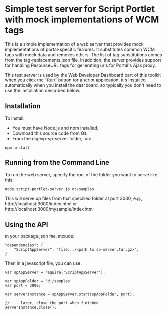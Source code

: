 # Simple test server for Script Portlet with mock implementations of WCM tags

This is a simple implementation of a web server that provides mock implementations 
of portal-specific features. It substitutes common WCM tags with mock data and
removes others. The list of tag substitutions comes from the tag-replacements.json
file. In addition, the server provides support for handling ResourceURL tags for
generating urls for Portal's Ajax proxy.

This test server is used by the Web Developer Dashboard part of this toolkit when
you click the "Run" button for a script application. It's installed automatically 
when you install the dashboard, so typically you don't need to use the installation
described below.

## Installation
To install:
- You must have Node.js and npm installed.
- Download this source code from Git.
- From the digexp-sp-server folder, run:
```
npm install
```

## Running from the Command Line
To run the web server, specify the root of the folder you want to serve like this:
```
node script-portlet-server.js d:/samples
```

This will serve up files from that specified folder at port 3000, e.g., http://localhost:3000/index.html or http://localhost:3000/mysample/index.html

## Using the API
In your package.json file, include:

```
"dependencies": {
    "ScriptAppServer": "file:../<path to sp-server.tar.gz>",
}
```

Then in a javascript file, you can use:

```
var spAppServer = require('ScriptAppServer');

var spAppFolder = 'd:/samples'
var port = 3000;

var serverInstance = spAppServer.start(spAppFolder, port);

// ... later, close the port when finished
serverInstance.close();
```
